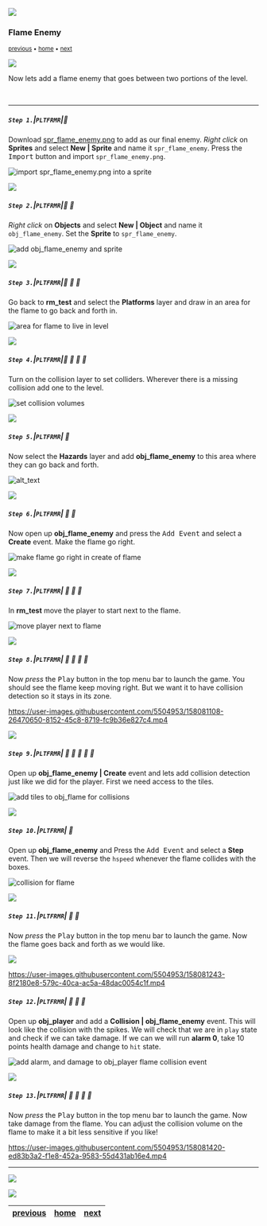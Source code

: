 ![](../images/line3.png)

### Flame Enemy

<sub>[previous](../lives/README.md#user-content-lives) • [home](../README.md#user-content-gms2-top-down-shooter) • [next](../clouds/README.md#user-content-jump-through-collisions)</sub>

![](../images/line3.png)

Now lets add a flame enemy that goes between two portions of the level.

<br>

---


##### `Step 1.`\|`PLTFRMR`|:small_blue_diamond:

Download [spr_flame_enemy.png](images/spr_flame_enemy.png) to add as our final enemy. *Right click* on **Sprites** and select **New | Sprite** and name it `spr_flame_enemy`. Press the <kbd>Import</kbd> button and import `spr_flame_enemy.png`.

![import spr_flame_enemy.png into a sprite](images/sprFlameEnemy.png)

![](../images/line2.png)

##### `Step 2.`\|`PLTFRMR`|:small_blue_diamond: :small_blue_diamond: 

*Right click* on **Objects** and select **New | Object** and name it `obj_flame_enemy`. Set the **Sprite** to `spr_flame_enemy`.

![add obj_flame_enemy and sprite](images/objFlame.png)

![](../images/line2.png)

##### `Step 3.`\|`PLTFRMR`|:small_blue_diamond: :small_blue_diamond: :small_blue_diamond:

Go back to **rm_test** and select the **Platforms** layer and draw in an area for the flame to go back and forth in.

![area for flame to live in level](images/areaForFlame.png)

![](../images/line2.png)

##### `Step 4.`\|`PLTFRMR`|:small_blue_diamond: :small_blue_diamond: :small_blue_diamond: :small_blue_diamond:

Turn on the collision layer to set colliders. Wherever there is a missing collision add one to the level.

![set collision volumes](images/setColliders.png)

![](../images/line2.png)

##### `Step 5.`\|`PLTFRMR`| :small_orange_diamond:

Now select the **Hazards** layer and add **obj_flame_enemy** to this area where they can go back and forth.

![alt_text](images/addFlameToHazards.png)

![](../images/line2.png)

##### `Step 6.`\|`PLTFRMR`| :small_orange_diamond: :small_blue_diamond:

Now open up **obj_flame_enemy** and press the <kbd>Add Event</kbd> and select a **Create** event. Make the flame go right.

![make flame go right in create of flame](images/createObjFlame.png)

![](../images/line2.png)

##### `Step 7.`\|`PLTFRMR`| :small_orange_diamond: :small_blue_diamond: :small_blue_diamond:

In **rm_test** move the player to start next to the flame.

![move player next to flame](images/movePlayerStart.png)

![](../images/line2.png)

##### `Step 8.`\|`PLTFRMR`| :small_orange_diamond: :small_blue_diamond: :small_blue_diamond: :small_blue_diamond:

Now *press* the <kbd>Play</kbd> button in the top menu bar to launch the game. You should see the flame keep moving right.  But we want it to have collision detection so it stays in its zone.

https://user-images.githubusercontent.com/5504953/158081108-26470650-8152-45c8-8719-fc9b36e827c4.mp4

![](../images/line2.png)

##### `Step 9.`\|`PLTFRMR`| :small_orange_diamond: :small_blue_diamond: :small_blue_diamond: :small_blue_diamond: :small_blue_diamond:

Open up **obj_flame_enemy | Create** event and lets add collision detection just like we did for the player.  First we need access to the tiles.

![add tiles to obj_flame for collisions](images/collisionFlame.png)

![](../images/line2.png)

##### `Step 10.`\|`PLTFRMR`| :large_blue_diamond:

Open up **obj_flame_enemy** and Press the <kbd>Add Event</kbd> and select a **Step** event. Then we will reverse the `hspeed` whenever the flame collides with the boxes.

![collision for flame](images/addStepColl.png)

![](../images/line2.png)

##### `Step 11.`\|`PLTFRMR`| :large_blue_diamond: :small_blue_diamond: 

Now *press* the <kbd>Play</kbd> button in the top menu bar to launch the game. Now the flame goes back and forth as we would like.

![](../images/line2.png)

https://user-images.githubusercontent.com/5504953/158081243-8f2180e8-579c-40ca-ac5a-48dac0054c1f.mp4

##### `Step 12.`\|`PLTFRMR`| :large_blue_diamond: :small_blue_diamond: :small_blue_diamond: 

Open up **obj_player** and add a **Collision | obj_flame_enemy** event.  This will look like the collision with the spikes.  We will check that we are in `play` state and check if we can take damage.  If we can we will run **alarm 0**, take 10 points health damage and change to `hit` state.

![add alarm, and damage to obj_player flame collision event](images/damageToPlayer.png)

![](../images/line2.png)

##### `Step 13.`\|`PLTFRMR`| :large_blue_diamond: :small_blue_diamond: :small_blue_diamond:  :small_blue_diamond: 

Now *press* the <kbd>Play</kbd> button in the top menu bar to launch the game. Now take damage from the flame. You can adjust the collision volume on the flame to make it a bit less sensitive if you like!

https://user-images.githubusercontent.com/5504953/158081420-ed83b3a2-f1e8-452a-9583-55d431ab16e4.mp4

___


![](../images/line.png)

<!-- <img src="https://via.placeholder.com/1000x100/45D7CA/000000/?text=Next Up - Jump Through Collisions"> -->

![](../images/line.png)

| [previous](../lives/README.md#user-content-lives)| [home](../README.md#user-content-gms2-top-down-shooter) | [next](../clouds/README.md#user-content-jump-through-collisions)|
|---|---|---|
